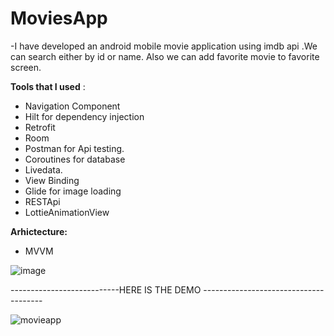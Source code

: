# MoviesApp

-I have developed an android mobile movie application using imdb api .We can search either by id or name.
Also we can add favorite movie to favorite screen.

**Tools that I used** :

- Navigation Component
- Hilt for dependency injection
- Retrofit 
- Room
- Postman for Api testing.
- Coroutines for database
- Livedata.
- View Binding
- Glide for image loading
- RESTApi
- LottieAnimationView

**Arhictecture:**

- MVVM


![image](https://user-images.githubusercontent.com/64928807/214915440-19b05d55-d25d-415e-a400-1af0122d3857.png)

---------------------------HERE IS THE DEMO --------------------------------------

![movieapp](https://user-images.githubusercontent.com/64928807/215090279-dc5be845-86e2-41c0-9c6c-d7f02549e078.gif)





